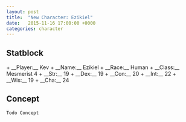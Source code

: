 ```yaml
---
layout: post
title:  "New Character: Ezikiel"
date:   2015-11-16 17:00:00 +0000
categories: character
---
```


## Statblock
<div class="statblock" markdown="1">
+ __Player:__ Kev
+ __Name:__ Ezikiel
+ __Race:__ Human
+ __Class:__ Mesmerist 4
+ __Str:__ 19
+ __Dex:__ 19
+ __Con:__ 20
+ __Int:__ 22
+ __Wis:__ 19
+ __Cha:__ 24
</div>

## Concept
    Todo Concept